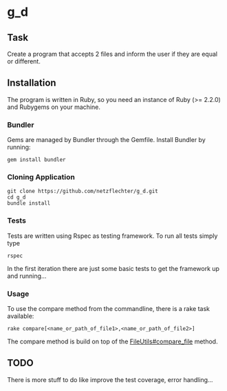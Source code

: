 # g_d

Task
------------

Create a program that accepts 2 files and inform the user if they are equal or different.

## Installation
The program is written in Ruby, so you need an instance of Ruby (>= 2.2.0) and Rubygems on
your machine.

### Bundler
Gems are managed by Bundler through the Gemfile.
Install Bundler by running:

    gem install bundler

### Cloning Application
  
    git clone https://github.com/netzflechter/g_d.git
    cd g_d
    bundle install

### Tests

Tests are written using Rspec as testing framework.
To run all tests simply type
  
    rspec

In the first iteration there are just some basic tests to get the framework up
and running...

### Usage

To use the compare method from the commandline, there is a rake task available:

    rake compare[<name_or_path_of_file1>,<name_or_path_of_file2>]

The compare method is build on top of the [FileUtils#compare_file](https://ruby-doc.org/stdlib-2.5.0/libdoc/fileutils/rdoc/FileUtils.html#method-c-compare_file) method.

## TODO
There is more stuff to do like improve the test coverage, error handling...

